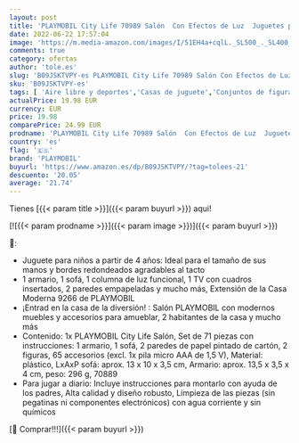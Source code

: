 ```yaml
---
layout: post
title: 'PLAYMOBIL City Life 70989 Salón  Con Efectos de Luz  Juguetes para niños a partir de 4 años'
date: 2022-06-22 17:57:04
image: 'https://m.media-amazon.com/images/I/51EH4a+cqlL._SL500_._SL400_.jpg'
comments: true
category: ofertas
author: 'tole.es'
slug: 'B09JSKTVPY-es PLAYMOBIL City Life 70989 Salón Con Efectos de Luz...'
sku: 'B09JSKTVPY-es'
tags: [ 'Aire libre y deportes','Casas de juguete','Conjuntos de figuras de juguete','Juguetes','Juguetes y juegos','Muñecos y figuras','playmobil','🇪🇸', ]
actualPrice: 19.98 EUR
currency: EUR
price: 19.98
comparePrice: 24.99 EUR
prodname: 'PLAYMOBIL City Life 70989 Salón  Con Efectos de Luz  Juguetes para niños a partir de 4 años'
country: 'es'
flag: '🇪🇸'
brand: 'PLAYMOBIL'
buyurl: 'https://www.amazon.es/dp/B09JSKTVPY/?tag=tolees-21'
descuento: '20.05'
average: '21.74'
---
```


Tienes [{{< param title >}}]({{< param buyurl >}}) aqui!

[![{{< param prodname >}}]({{< param image >}})]({{< param buyurl >}})

🔎:

- Juguete para niños a partir de 4 años: Ideal para el tamaño de sus manos y bordes redondeados agradables al tacto
- 1 armario, 1 sofá, 1 columna de luz funcional, 1 TV con cuadros insertados, 2 paredes empapeladas y mucho más, Extensión de la Casa Moderna 9266 de PLAYMOBIL
- ¡Entrad en la casa de la diversión! : Salón PLAYMOBIL con modernos muebles y accesorios para amueblar, 2 habitantes de la casa y mucho más
- Contenido: 1x PLAYMOBIL City Life Salón, Set de 71 piezas con instrucciones: 1 armario, 1 sofá, 2 paredes de papel pintado de cartón, 2 figuras, 65 accesorios (excl. 1x pila micro AAA de 1,5 V), Material: plástico, LxAxP sofá: aprox. 13 x 10 x 3,5 cm, Armario: aprox. 13,5 x 3,5 x 4 cm, peso: 296 g, 70889
- Para jugar a diario: Incluye instrucciones para montarlo con ayuda de los padres, Alta calidad y diseño robusto, Limpieza de las piezas (sin pegatinas ni componentes electrónicos) con agua corriente y sin químicos

[🛒 Comprar!!!]({{< param buyurl >}})
